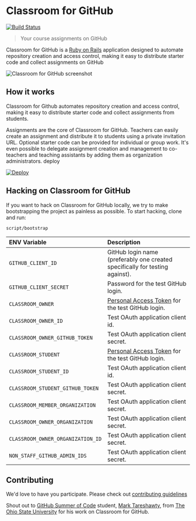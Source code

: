 # Classroom for GitHub
[![Build Status](https://travis-ci.org/education/classroom.svg?branch=master)](https://travis-ci.org/education/classroom)

> Your course assignments on GitHub

Classroom for GitHub is a [Ruby on Rails](http://rubyonrails.org/) application designed to automate repository creation and access control, making it easy to distribute starter code and collect assignments on GitHub

![Classroom for GitHub screenshot](https://cloud.githubusercontent.com/assets/123345/9819714/95b26b9c-58a7-11e5-99e9-d65996d53687.png)

## How it works

Classroom for Github automates repository creation and access control, making it easy to distribute starter code and collect assignments from students.

Assignments are the core of Classroom for GitHub. Teachers can easily create an assignment and distribute it to students using a private invitation URL. Optional starter code can be provided for individual or group work. It's even possible to delegate assignment creation and management to co-teachers and teaching assistants by adding them as organization administrators.
deploy

[![Deploy](https://www.herokucdn.com/deploy/button.svg)](https://heroku.com/deploy)

## Hacking on Classroom for GitHub
If you want to hack on Classroom for GitHub locally, we try to make bootstrapping the project as painless as possible. To start hacking, clone and run:
```
script/bootstrap
```

ENV Variable | Description |
:-------------------|:-----------------|
`GITHUB_CLIENT_ID`| GitHub login name (preferably one created specifically for testing against).
`GITHUB_CLIENT_SECRET`| Password for the test GitHub login.
`CLASSROOM_OWNER` | [Personal Access Token](https://github.com/blog/1509-personal-api-tokens) for the test GitHub login.
`CLASSROOM_OWNER_ID` | Test OAuth application client id.
`CLASSROOM_OWNER_GITHUB_TOKEN` | Test OAuth application client secret.
`CLASSROOM_STUDENT` | [Personal Access Token](https://github.com/blog/1509-personal-api-tokens) for the test GitHub login.
`CLASSROOM_STUDENT_ID` | Test OAuth application client id.
`CLASSROOM_STUDENT_GITHUB_TOKEN` | Test OAuth application client secret.
`CLASSROOM_MEMBER_ORGANIZATION` | Test OAuth application client secret.
`CLASSROOM_OWNER_ORGANIZATION` | Test OAuth application client secret.
`CLASSROOM_OWNER_ORGANIZATION_ID` | Test OAuth application client secret.
`NON_STAFF_GITHUB_ADMIN_IDS` | Test OAuth application client secret.

## Contributing
We'd love to have you participate. Please check out [contributing guidelines](CONTRIBUTING.md)

Shout out to [GitHub Summer of Code](https://github.com/blog/1970-students-work-on-open-source-with-github-this-summer) student, [Mark Tareshawty](http://marktareshawty.com), from [The Ohio State University](https://www.osu.edu/) for his work on Classroom for GitHub.
